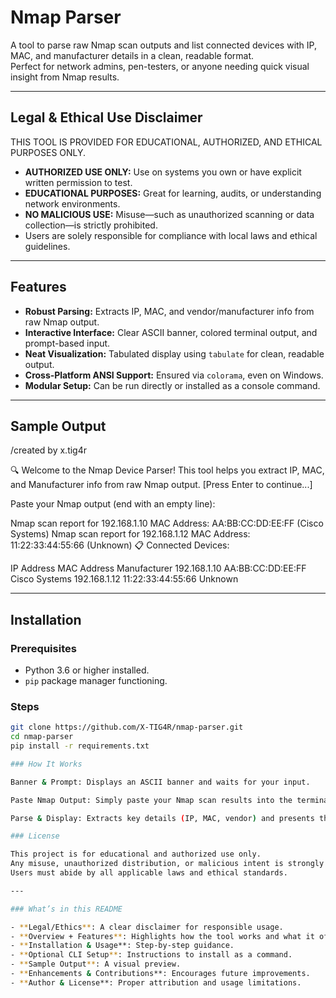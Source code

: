 #  Nmap Parser

A tool to parse raw Nmap scan outputs and list connected devices with IP, MAC, and manufacturer details in a clean, readable format.  
Perfect for network admins, pen-testers, or anyone needing quick visual insight from Nmap results.

---

##  Legal & Ethical Use Disclaimer

THIS TOOL IS PROVIDED FOR EDUCATIONAL, AUTHORIZED, AND ETHICAL PURPOSES ONLY.

-  **AUTHORIZED USE ONLY:** Use on systems you own or have explicit written permission to test.
-  **EDUCATIONAL PURPOSES:** Great for learning, audits, or understanding network environments.
-  **NO MALICIOUS USE:** Misuse—such as unauthorized scanning or data collection—is strictly prohibited.
-  Users are solely responsible for compliance with local laws and ethical guidelines.

---

##  Features

-  **Robust Parsing:** Extracts IP, MAC, and vendor/manufacturer info from raw Nmap output.
-  **Interactive Interface:** Clear ASCII banner, colored terminal output, and prompt-based input.
-  **Neat Visualization:** Tabulated display using `tabulate` for clean, readable output.
-  **Cross‑Platform ANSI Support:** Ensured via `colorama`, even on Windows.
-  **Modular Setup:** Can be run directly or installed as a console command.

---

##  Sample Output

/created by x.tig4r


🔍 Welcome to the Nmap Device Parser!
This tool helps you extract IP, MAC, and Manufacturer info from raw Nmap output.
[Press Enter to continue...]

Paste your Nmap output (end with an empty line):

Nmap scan report for 192.168.1.10
MAC Address: AA:BB:CC:DD:EE:FF (Cisco Systems)
Nmap scan report for 192.168.1.12
MAC Address: 11:22:33:44:55:66 (Unknown)
📋 Connected Devices:

IP Address	MAC Address	       Manufacturer
192.168.1.10	AA:BB:CC:DD:EE:FF	Cisco Systems
192.168.1.12	11:22:33:44:55:66	Unknown


---

##  Installation

### Prerequisites

- Python 3.6 or higher installed.
- `pip` package manager functioning.

### Steps

```bash
git clone https://github.com/X-TIG4R/nmap-parser.git
cd nmap-parser
pip install -r requirements.txt

### How It Works

Banner & Prompt: Displays an ASCII banner and waits for your input.

Paste Nmap Output: Simply paste your Nmap scan results into the terminal; end with an empty line.

Parse & Display: Extracts key details (IP, MAC, vendor) and presents them in a formatted table.

### License

This project is for educational and authorized use only.
Any misuse, unauthorized distribution, or malicious intent is strongly prohibited.
Users must abide by all applicable laws and ethical standards.

---

### What’s in this README

- **Legal/Ethics**: A clear disclaimer for responsible usage.
- **Overview + Features**: Highlights how the tool works and what it offers.
- **Installation & Usage**: Step-by-step guidance.
- **Optional CLI Setup**: Instructions to install as a command.
- **Sample Output**: A visual preview.
- **Enhancements & Contributions**: Encourages future improvements.
- **Author & License**: Proper attribution and usage limitations.


